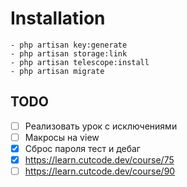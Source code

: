 # Installation
    - php artisan key:generate
    - php artisan storage:link
    - php artisan telescope:install
    - php artisan migrate

## TODO 
- [ ] Реализовать урок с исключениями
- [ ] Макросы на view
- [X] Сброс пароля тест и дебаг
- [X] https://learn.cutcode.dev/course/75
- [ ] https://learn.cutcode.dev/course/90
